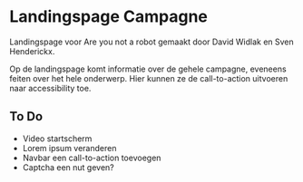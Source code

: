 # Landingspage Campagne

Landingspage voor Are you not a robot gemaakt door David Widlak en Sven Henderickx.

Op de landingspage komt informatie over de gehele campagne, eveneens feiten over het hele onderwerp. Hier kunnen ze de call-to-action uitvoeren naar accessibility toe.

## To Do
- Video startscherm
- Lorem ipsum veranderen
- Navbar een call-to-action toevoegen
- Captcha een nut geven?
